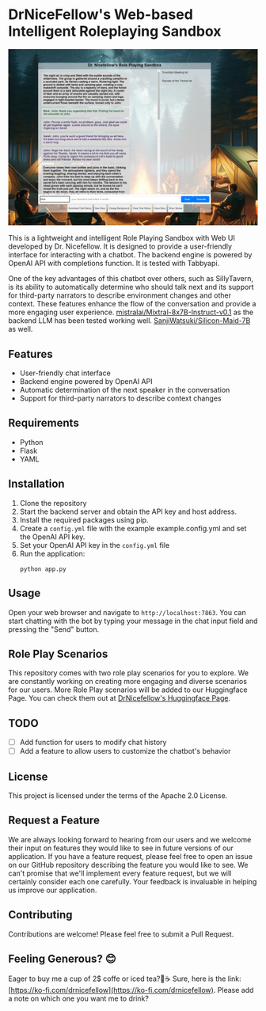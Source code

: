 # DrNiceFellow's Web-based Intelligent Roleplaying Sandbox

![Screenshot](/assets/screenshot.png)

This is a lightweight and intelligent Role Playing Sandbox with Web UI developed by Dr. Nicefellow. It is designed to provide a user-friendly interface for interacting with a chatbot. The backend engine is powered by OpenAI API with completions function. It is tested with Tabbyapi.

One of the key advantages of this chatbot over others, such as SillyTavern, is its ability to automatically determine who should talk next and its support for third-party narrators to describe environment changes and other context. These features enhance the flow of the conversation and provide a more engaging user experience. [mistralai/Mixtral-8x7B-Instruct-v0.1](https://huggingface.co/mistralai/Mixtral-8x7B-Instruct-v0.1) as the backend LLM has been tested working well. [SanjiWatsuki/Silicon-Maid-7B](https://huggingface.co/SanjiWatsuki/Silicon-Maid-7B) as well.

## Features

- User-friendly chat interface
- Backend engine powered by OpenAI API
- Automatic determination of the next speaker in the conversation
- Support for third-party narrators to describe context changes

## Requirements

- Python
- Flask
- YAML

## Installation

1. Clone the repository
2. Start the backend server and obtain the API key and host address.
3. Install the required packages using pip.
4. Create a `config.yml` file with the example example.config.yml and set the OpenAI API key.
5. Set your OpenAI API key in the `config.yml` file
6. Run the application:
   ```
   python app.py
   ```
## Usage

Open your web browser and navigate to `http://localhost:7863`. You can start chatting with the bot by typing your message in the chat input field and pressing the "Send" button.

## Role Play Scenarios

This repository comes with two role play scenarios for you to explore. We are constantly working on creating more engaging and diverse scenarios for our users. More Role Play scenarios will be added to our Huggingface Page. You can check them out at [DrNicefellow's Huggingface Page](https://huggingface.co/DrNicefellow).

## TODO

- [ ] Add function for users to modify chat history
- [ ] Add a feature to allow users to customize the chatbot's behavior

## License

This project is licensed under the terms of the Apache 2.0 License.

## Request a Feature

We are always looking forward to hearing from our users and we welcome their input on features they would like to see in future versions of our application. If you have a feature request, please feel free to open an issue on our GitHub repository describing the feature you would like to see. We can't promise that we'll implement every feature request, but we will certainly consider each one carefully. Your feedback is invaluable in helping us improve our application.

## Contributing

Contributions are welcome! Please feel free to submit a Pull Request.

## Feeling Generous? 😊
Eager to buy me a cup of 2$ coffe or iced tea?🍵☕ Sure, here is the link: [https://ko-fi.com/drnicefellow](https://ko-fi.com/drnicefellow). Please add a note on which one you want me to drink?